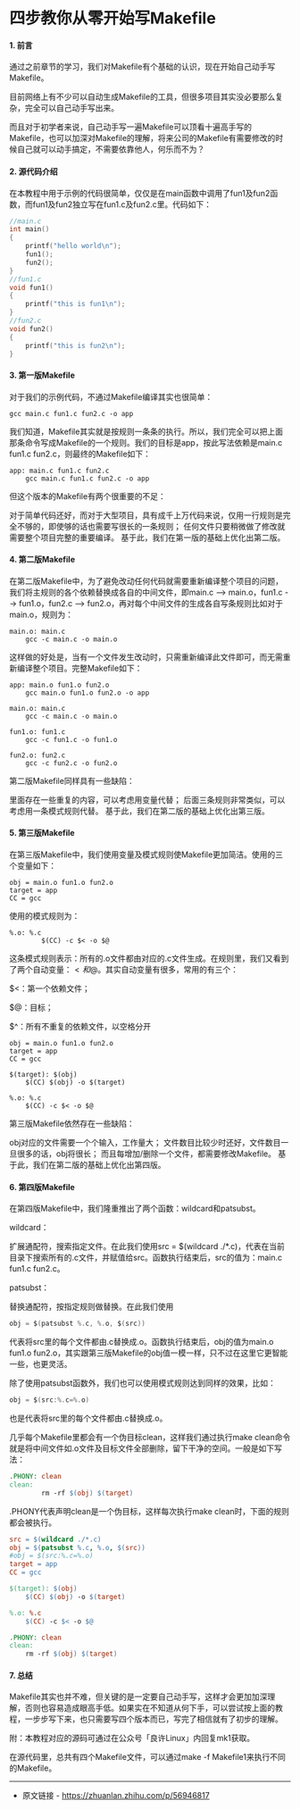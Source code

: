 # 四步教你从零开始写Makefile

#### 1. 前言

通过之前章节的学习，我们对Makefile有个基础的认识，现在开始自己动手写Makefile。

目前网络上有不少可以自动生成Makefile的工具，但很多项目其实没必要那么复杂，完全可以自己动手写出来。

而且对于初学者来说，自己动手写一遍Makefile可以顶看十遍高手写的Makefile，也可以加深对Makefile的理解，将来公司的Makefile有需要修改的时候自己就可以动手搞定，不需要依靠他人，何乐而不为？

#### 2. 源代码介绍

在本教程中用于示例的代码很简单，仅仅是在main函数中调用了fun1及fun2函数，而fun1及fun2独立写在fun1.c及fun2.c里。代码如下：

```c
//main.c  
int main()  
{  
    printf("hello world\n");  
    fun1();  
    fun2();  
}  
//fun1.c  
void fun1()  
{  
    printf("this is fun1\n");  
}  
//fun2.c  
void fun2()  
{  
    printf("this is fun2\n");  
}
```

#### 3. 第一版Makefile

对于我们的示例代码，不通过Makefile编译其实也很简单：

```shell
gcc main.c fun1.c fun2.c -o app
```

我们知道，Makefile其实就是按规则一条条的执行。所以，我们完全可以把上面那条命令写成Makefile的一个规则。我们的目标是app，按此写法依赖是main.c fun1.c fun2.c，则最终的Makefile如下：

```shell
app: main.c fun1.c fun2.c  
    gcc main.c fun1.c fun2.c -o app  
```

但这个版本的Makefile有两个很重要的不足：

对于简单代码还好，而对于大型项目，具有成千上万代码来说，仅用一行规则是完全不够的，即使够的话也需要写很长的一条规则；
任何文件只要稍微做了修改就需要整个项目完整的重要编译。
基于此，我们在第一版的基础上优化出第二版。

#### 4. 第二版Makefile

在第二版Makefile中，为了避免改动任何代码就需要重新编译整个项目的问题，我们将主规则的各个依赖替换成各自的中间文件，即main.c --> main.o，fun1.c --> fun1.o，fun2.c --> fun2.o，再对每个中间文件的生成各自写条规则比如对于main.o，规则为：

```shell
main.o: main.c  
​    gcc -c main.c -o main.o  
```

这样做的好处是，当有一个文件发生改动时，只需重新编译此文件即可，而无需重新编译整个项目。完整Makefile如下：

```shell
app: main.o fun1.o fun2.o  
    gcc main.o fun1.o fun2.o -o app  

main.o: main.c  
    gcc -c main.c -o main.o  

fun1.o: fun1.c  
    gcc -c fun1.c -o fun1.o  

fun2.o: fun2.c  
    gcc -c fun2.c -o fun2.o  
```

第二版Makefile同样具有一些缺陷：

里面存在一些重复的内容，可以考虑用变量代替；
后面三条规则非常类似，可以考虑用一条模式规则代替。
基于此，我们在第二版的基础上优化出第三版。

#### 5. 第三版Makefile

在第三版Makefile中，我们使用变量及模式规则使Makefile更加简洁。使用的三个变量如下：

```shell
obj = main.o fun1.o fun2.o  
target = app  
CC = gcc  
```

使用的模式规则为：

```shell
%.o: %.c  
​        $(CC) -c $< -o $@  
```

这条模式规则表示：所有的.o文件都由对应的.c文件生成。在规则里，我们又看到了两个自动变量：$<和$@。其实自动变量有很多，常用的有三个：

$<：第一个依赖文件；

$@：目标；

$^：所有不重复的依赖文件，以空格分开​

```shell
obj = main.o fun1.o fun2.o  
target = app  
CC = gcc  

$(target): $(obj)  
    $(CC) $(obj) -o $(target)  

%.o: %.c  
    $(CC) -c $< -o $@  
```

第三版Makefile依然存在一些缺陷：

obj对应的文件需要一个个输入，工作量大；
文件数目比较少时还好，文件数目一旦很多的话，obj将很长；
而且每增加/删除一个文件，都需要修改Makefile。
基于此，我们在第二版的基础上优化出第四版。

#### 6. 第四版Makefile

在第四版Makefile中，我们隆重推出了两个函数：wildcard和patsubst。

wildcard：

扩展通配符，搜索指定文件。在此我们使用src = $(wildcard ./*.c)，代表在当前目录下搜索所有的.c文件，并赋值给src。函数执行结束后，src的值为：main.c fun1.c fun2.c。

patsubst：

替换通配符，按指定规则做替换。在此我们使用

```c
obj = $(patsubst %.c, %.o, $(src))
```

代表将src里的每个文件都由.c替换成.o。函数执行结束后，obj的值为main.o fun1.o fun2.o，其实跟第三版Makefile的obj值一模一样，只不过在这里它更智能一些，也更灵活。

除了使用patsubst函数外，我们也可以使用模式规则达到同样的效果，比如：

```c
obj = $(src:%.c=%.o)
```

也是代表将src里的每个文件都由.c替换成.o。

几乎每个Makefile里都会有一个伪目标clean，这样我们通过执行make clean命令就是将中间文件如.o文件及目标文件全部删除，留下干净的空间。一般是如下写法：

```makefile
.PHONY: clean  
clean:  
​        rm -rf $(obj) $(target)  
```

.PHONY代表声明clean是一个伪目标，这样每次执行make clean时，下面的规则都会被执行。

```makefile
src = $(wildcard ./*.c)  
obj = $(patsubst %.c, %.o, $(src))  
#obj = $(src:%.c=%.o)  
target = app  
CC = gcc  

$(target): $(obj)  
    $(CC) $(obj) -o $(target)  

%.o: %.c  
    $(CC) -c $< -o $@  

.PHONY: clean  
clean:  
    rm -rf $(obj) $(target) 
```

#### 7. 总结

Makefile其实也并不难，但关键的是一定要自己动手写，这样才会更加加深理解，否则也容易造成眼高手低。如果实在不知道从何下手，可以尝试按上面的教程，一步步写下来，也只需要写四个版本而已，写完了相信就有了初步的理解。

附：本教程对应的源码可通过在公众号「良许Linux」内回复mk1获取。

在源代码里，总共有四个Makefile文件，可以通过make -f Makefile1来执行不同的Makefile。

---
* 原文链接 - https://zhuanlan.zhihu.com/p/56946817
